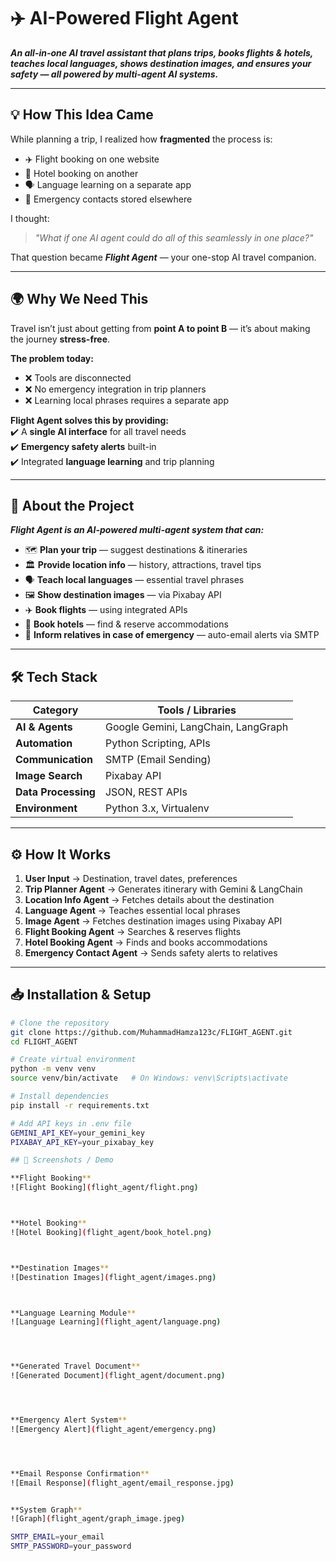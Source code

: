 # ✈️ AI-Powered Flight Agent  

**_An all-in-one AI travel assistant that plans trips, books flights & hotels, teaches local languages, shows destination images, and ensures your safety — all powered by multi-agent AI systems._**  

---

## 💡 How This Idea Came  
While planning a trip, I realized how **fragmented** the process is:  

- ✈️ Flight booking on one website  
- 🏨 Hotel booking on another  
- 🗣 Language learning on a separate app  
- 🚨 Emergency contacts stored elsewhere  

I thought:  
> _"What if one AI agent could do all of this seamlessly in one place?"_  

That question became **_Flight Agent_** — your one-stop AI travel companion.  

---

## 🌍 Why We Need This  
Travel isn’t just about getting from **point A to point B** — it’s about making the journey **stress-free**.  

**The problem today:**  
- ❌ Tools are disconnected  
- ❌ No emergency integration in trip planners  
- ❌ Learning local phrases requires a separate app  

**Flight Agent solves this by providing:**  
✔️ A **single AI interface** for all travel needs  
✔️ **Emergency safety alerts** built-in  
✔️ Integrated **language learning** and trip planning  

---

## 🚀 About the Project  

**_Flight Agent is an AI-powered multi-agent system that can:_**  
- 🗺 **Plan your trip** — suggest destinations & itineraries  
- 🏛 **Provide location info** — history, attractions, travel tips  
- 🗣 **Teach local languages** — essential travel phrases  
- 🖼 **Show destination images** — via Pixabay API  
- ✈️ **Book flights** — using integrated APIs  
- 🏨 **Book hotels** — find & reserve accommodations  
- 🚨 **Inform relatives in case of emergency** — auto-email alerts via SMTP  

---

## 🛠 Tech Stack  

| **Category**       | **Tools / Libraries** |
|--------------------|-----------------------|
| **AI & Agents**    | Google Gemini, LangChain, LangGraph |
| **Automation**     | Python Scripting, APIs |
| **Communication**  | SMTP (Email Sending) |
| **Image Search**   | Pixabay API |
| **Data Processing**| JSON, REST APIs |
| **Environment**    | Python 3.x, Virtualenv |

---

## ⚙️ How It Works  

1. **User Input** → Destination, travel dates, preferences  
2. **Trip Planner Agent** → Generates itinerary with Gemini & LangChain  
3. **Location Info Agent** → Fetches details about the destination  
4. **Language Agent** → Teaches essential local phrases  
5. **Image Agent** → Fetches destination images using Pixabay API  
6. **Flight Booking Agent** → Searches & reserves flights  
7. **Hotel Booking Agent** → Finds and books accommodations  
8. **Emergency Contact Agent** → Sends safety alerts to relatives  

---

## 📥 Installation & Setup  

```bash
# Clone the repository
git clone https://github.com/MuhammadHamza123c/FLIGHT_AGENT.git
cd FLIGHT_AGENT

# Create virtual environment
python -m venv venv
source venv/bin/activate   # On Windows: venv\Scripts\activate

# Install dependencies
pip install -r requirements.txt

# Add API keys in .env file
GEMINI_API_KEY=your_gemini_key
PIXABAY_API_KEY=your_pixabay_key

## 📸 Screenshots / Demo

**Flight Booking**  
![Flight Booking](flight_agent/flight.png)  



**Hotel Booking**  
![Hotel Booking](flight_agent/book_hotel.png)  



**Destination Images**  
![Destination Images](flight_agent/images.png)  



**Language Learning Module**  
![Language Learning](flight_agent/language.png)  




**Generated Travel Document**  
![Generated Document](flight_agent/document.png)  




**Emergency Alert System**  
![Emergency Alert](flight_agent/emergency.png)  




**Email Response Confirmation**  
![Email Response](flight_agent/email_response.jpg)


**System Graph**
![Graph](flight_agent/graph_image.jpeg)

SMTP_EMAIL=your_email
SMTP_PASSWORD=your_password
